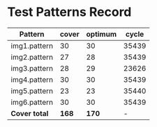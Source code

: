 # Test Patterns Record

| Pattern         | cover | optimum | cycle  |
|-----------------|-------|---------|--------|
| img1.pattern    | 30    | 30      | 35439  |
| img2.pattern    | 27    | 28      | 35439  |
| img3.pattern    | 28    | 29      | 23626  |
| img4.pattern    | 30    | 30      | 35439  |
| img5.pattern    | 23    | 23      | 35440  |
| img6.pattern    | 30    | 30      | 35439  |
| **Cover total** | **168**   | **170**     | -      |
